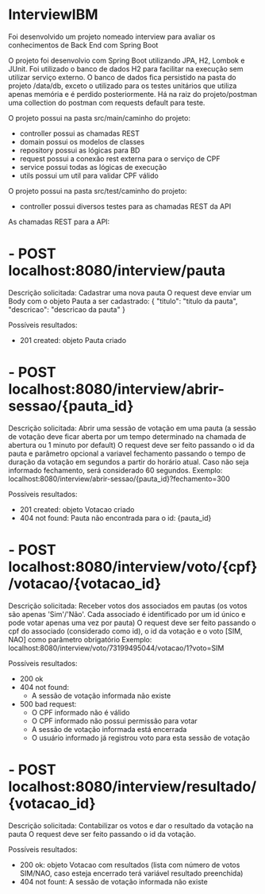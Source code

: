 # InterviewIBM

Foi desenvolvido um projeto nomeado interview para avaliar os conhecimentos de Back End com Spring Boot

O projeto foi desenvolvio com Spring Boot utilizando JPA, H2, Lombok e JUnit.
Foi utilizado o banco de dados H2 para facilitar na execução sem utilizar serviço externo.
O banco de dados fica persistido na pasta do projeto /data/db, exceto o utilizado para os testes unitários que utiliza apenas memória e é perdido posteriormente.
Há na raiz do projeto/postman uma collection do postman com requests default para teste.

O projeto possui na pasta src/main/caminho do projeto:
- controller
  possui as chamadas REST
- domain
  possui os modelos de classes
- repository
  possui as lógicas para BD
- request
  possui a conexão rest externa para o serviço de CPF
- service
  possui todas as lógicas de execução
- utils
  possui um util para validar CPF válido
  
O projeto possui na pasta src/test/caminho do projeto:
- controller
  possui diversos testes para as chamadas REST da API
  
  
As chamadas REST para a API:
# - POST localhost:8080/interview/pauta
  Descrição solicitada: Cadastrar uma nova pauta
  O request deve enviar um Body com o objeto Pauta a ser cadastrado:
  { "titulo": "titulo da pauta", "descricao": "descricao da pauta" }
  
  Possíveis resultados:
  - 201 created: objeto Pauta criado
  
# - POST localhost:8080/interview/abrir-sessao/{pauta_id}
  Descrição solicitada: Abrir uma sessão de votação em uma pauta (a sessão de votação deve ficar aberta por um tempo determinado na chamada de abertura ou 1 minuto por default)
  O request deve ser feito passando o id da pauta e parâmetro opcional a variavel fechamento passando o tempo de duração da votação em segundos a partir do horário atual. Caso não seja informado fechamento, será considerado 60 segundos.
  Exemplo: localhost:8080/interview/abrir-sessao/{pauta_id}?fechamento=300
  
  Possíveis resultados:
  - 201 created: objeto Votacao criado
  - 404 not found: Pauta não encontrada para o id: {pauta_id}
  
# - POST localhost:8080/interview/voto/{cpf}/votacao/{votacao_id}
  Descrição solicitada: Receber votos dos associados em pautas (os votos são apenas 'Sim'/'Não'. Cada associado é identificado por um id único e pode votar apenas uma vez por pauta)
  O request deve ser feito passando o cpf do associado (considerado como id), o id da votação e o voto [SIM, NAO] como parâmetro obrigatório
  Exemplo: localhost:8080/interview/voto/73199495044/votacao/1?voto=SIM
  
  Possíveis resultados:
  - 200 ok
  - 404 not found: 
    - A sessão de votação informada não existe
  - 500 bad request:
    - O CPF informado não é válido
    - O CPF informado não possui permissão para votar
    - A sessão de votação informada está encerrada
    - O usuário informado já registrou voto para esta sessão de votação
  
# - POST localhost:8080/interview/resultado/{votacao_id}
  Descrição solicitada: Contabilizar os votos e dar o resultado da votação na pauta
  O request deve ser feito passando o id da votação.
  
  Possíveis resultados:
  - 200 ok: objeto Votacao com resultados (lista com número de votos SIM/NAO, caso esteja encerrado terá variável resultado preenchida)
  - 404 not fount: A sessão de votação informada não existe
  
